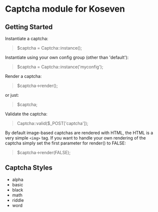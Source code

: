 # Captcha module for Koseven

## Getting Started

Instantiate a captcha:

> $captcha = Captcha::instance();

Instantiate using your own config group (other than 'default'):

> $captcha = Captcha::instance('myconfig');

Render a captcha:

> $captcha->render();

or just:

> $captcha;

Validate the captcha:

> Captcha::valid($_POST['captcha']);

By default image-based captchas are rendered with HTML, the HTML is a very
simple `<img>` tag. If you want to handle your own rendering of the captcha
simply set the first parameter for render() to FALSE:

> $captcha->render(FALSE);

## Captcha Styles

* alpha
* basic
* black
* math
* riddle
* word
